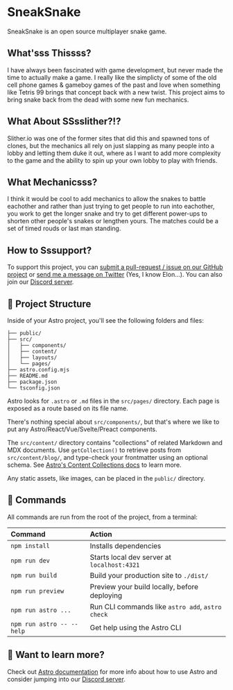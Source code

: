 # SneakSnake

SneakSnake is an open source multiplayer snake game.

## What'sss Thissss?

I have always been fascinated with game development, but never made the time to actually make a game.  I really like the simplicty of some of the old cell phone games & gameboy games of the past and love when something like Tetris 99 brings that concept back with a new twist.  This project aims to bring snake back from the dead with some new fun mechanics.

## What About SSsslither?!?

Slither.io was one of the former sites that did this and spawned tons of clones, but the mechanics all rely on just slapping as many people into a lobby and letting them duke it out, where as I want to add more complexity to the game and the ability to spin up your own lobby to play with friends.

## What Mechanicsss?

I think it would be cool to add mechanics to allow the snakes to battle eachother and rather than just trying to get people to run into eachother, you work to get the longer snake and try to get different power-ups to shorten other people's snakes or lengthen yours.  The matches could be a set of timed rouds or last man standing.

## How to Sssupport?

To support this project, you can [submit a pull-request / issue on our GitHub project](https://github.com/popcorn245/sneaksnake) or [send me a message on Twitter](https://github.com/popcorn245) (Yes, I know Elon...). You can also join our [Discord server](https://discord.gg/KcgqDCvFzC).

## 🚀 Project Structure

Inside of your Astro project, you'll see the following folders and files:

```text
├── public/
├── src/
│   ├── components/
│   ├── content/
│   ├── layouts/
│   └── pages/
├── astro.config.mjs
├── README.md
├── package.json
└── tsconfig.json
```

Astro looks for `.astro` or `.md` files in the `src/pages/` directory. Each page is exposed as a route based on its file name.

There's nothing special about `src/components/`, but that's where we like to put any Astro/React/Vue/Svelte/Preact components.

The `src/content/` directory contains "collections" of related Markdown and MDX documents. Use `getCollection()` to retrieve posts from `src/content/blog/`, and type-check your frontmatter using an optional schema. See [Astro's Content Collections docs](https://docs.astro.build/en/guides/content-collections/) to learn more.

Any static assets, like images, can be placed in the `public/` directory.

## 🧞 Commands

All commands are run from the root of the project, from a terminal:

| Command                   | Action                                           |
| :------------------------ | :----------------------------------------------- |
| `npm install`             | Installs dependencies                            |
| `npm run dev`             | Starts local dev server at `localhost:4321`      |
| `npm run build`           | Build your production site to `./dist/`          |
| `npm run preview`         | Preview your build locally, before deploying     |
| `npm run astro ...`       | Run CLI commands like `astro add`, `astro check` |
| `npm run astro -- --help` | Get help using the Astro CLI                     |

## 👀 Want to learn more?

Check out [Astro documentation](https://docs.astro.build) for more info about how to use Astro and consider jumping into our [Discord server](https://discord.gg/KcgqDCvFzC).
